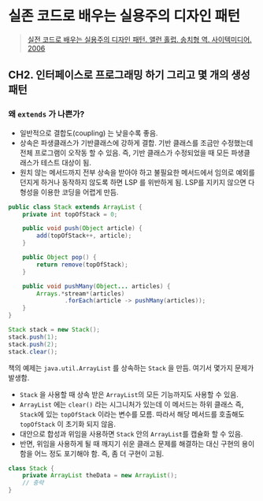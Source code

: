 # 실존 코드로 배우는 실용주의 디자인 패턴

> [실전 코드로 배우는 실용주의 디자인 패턴. 앨런 홀럽. 송치형 역. 사이텍미디어. 2006](https://book.naver.com/bookdb/book_detail.nhn?bid=2500990)

## CH2. 인터페이스로 프로그래밍 하기 그리고 몇 개의 생성패턴
### 왜 `extends` 가 나쁜가?
- 일반적으로 결합도(coupling) 는 낮을수록 좋음.
- 상속은 파생클래스가 기반클래스에 강하게 결합. 기반 클래스를 조금만 수정했는데 전체 프로그램이 오작동 할 수 있음. 즉, 기반 클래스가 수정되었을 때 모든 파생클래스가 테스트 대상이 됨.
- 원치 않는 메서드까지 전부 상속을 받아야 하고 불필요한 메서드에서 임의로 예외를 던지게 하거나 동작하지 않도록 하면 LSP 를 위반하게 됨. LSP를 지키지 않으면 다형성을 이용한 코딩을 어렵게 만듬.

```java
public class Stack extends ArrayList {
    private int topOfStack = 0;

    public void push(Object article) {
        add(topOfStack++, article);
    }

    public Object pop() {
        return remove(topOfStack);
    }

    public void pushMany(Object... articles) {
        Arrays.*stream*(articles)
                .forEach(article -> pushMany(articles));
    }
}

```

```java
Stack stack = new Stack();
stack.push(1);
stack.push(2);
stack.clear();
```

책의 예제는 `java.util.ArrayList` 를 상속하는 `Stack` 을 만듬. 여기서 몇가지 문제가 발생함.

- `Stack` 을 사용할 때 상속 받은 `ArrayList`의 모든 기능까지도 사용할 수 있음.
- `ArrayList` 에는 `clear()` 라는 시그니처가 있는데 이 메서드는 하위 클래스 즉, `Stack`에 있는 `topOfStack` 이라는 변수를 모름. 따라서 해당 메서드를 호출해도 `topOfStack` 이 초기화 되지 않음. 
- 대안으로 합성과 위임을 사용하면 `Stack` 안의 `ArrayList`를 캡슐화 할 수 있음.
- 반면, 위임을 사용하게 될 때 깨지기 쉬운 클래스 문제를 해결하는 대신 구현의 용이함을 어느 정도 포기해야 함. 즉, 좀 더 구현이 고됨.

```java
class Stack {
	private ArrayList theData = new ArrayList();
	// 중략
}
```
